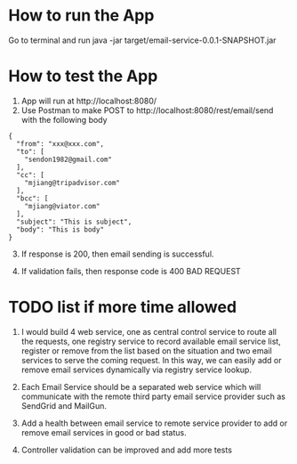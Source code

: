 # How to run the App

Go to terminal and run java -jar target/email-service-0.0.1-SNAPSHOT.jar

# How to test the App

1. App will run at http://localhost:8080/
2. Use Postman to make POST to http://localhost:8080/rest/email/send with the following body

```
{
  "from": "xxx@xxx.com",
  "to": [
    "sendon1982@gmail.com"
  ],
  "cc": [
    "mjiang@tripadvisor.com"
  ],
  "bcc": [
    "mjiang@viator.com"
  ],
  "subject": "This is subject",
  "body": "This is body"
}
```

3. If response is 200, then email sending is successful.

4. If validation fails, then response code is 400 BAD REQUEST

# TODO list if more time allowed
1. I would build 4 web service, one as central control service to route all the requests, one registry service to record 
available email service list, register or remove from the list based on the situation and two email services to serve the 
coming request. In this way, we can easily add or remove email services dynamically via registry service lookup.

2. Each Email Service should be a separated web service which will communicate with the remote third party email service provider 
such as SendGrid and MailGun.

3. Add a health between email service to remote service provider to add or remove email services in good or bad status.

4. Controller validation can be improved and add more tests
